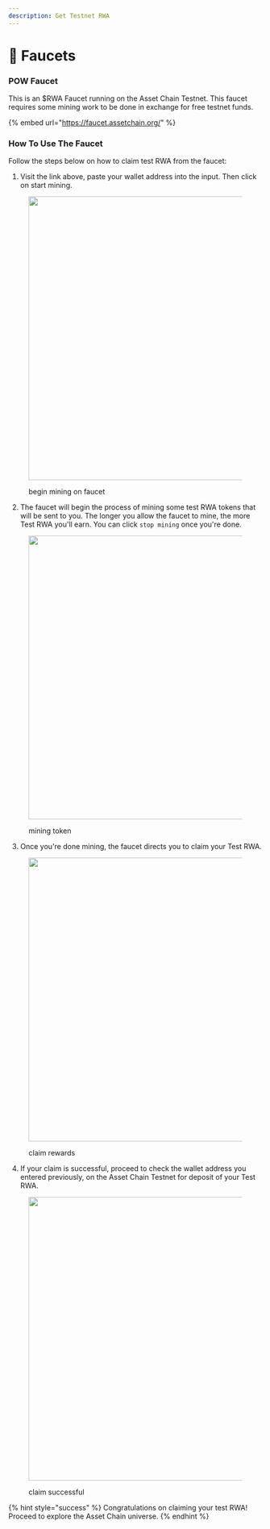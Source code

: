 ```yaml
---
description: Get Testnet RWA
---
```


# 🚰 Faucets

### POW Faucet <a href="#public-rpc-archival-node" id="public-rpc-archival-node"></a>

This is an $RWA Faucet running on the Asset Chain Testnet. This faucet requires some mining work to be done in exchange for free testnet funds.

{% embed url="https://faucet.assetchain.org/" %}



### How To Use The Faucet

Follow the steps below on how to claim test RWA from the faucet:

1. Visit the link above, paste your wallet address into the input. Then click on start mining.

<figure><img src="../.gitbook/assets/Screenshot 2024-05-21 at 10.48.58 AM.png" alt="" width="563"><figcaption><p>begin mining on faucet</p></figcaption></figure>

2. The faucet will begin the process of mining some test RWA tokens that will be sent to you. The longer you allow the faucet to mine, the more Test  RWA you'll earn. You can click `stop mining` once you're done.

<figure><img src="../.gitbook/assets/Screenshot 2024-05-21 at 10.49.24 AM.png" alt="" width="563"><figcaption><p>mining token</p></figcaption></figure>

3. Once you're done mining, the faucet directs you to claim your Test RWA.

<figure><img src="../.gitbook/assets/Screenshot 2024-05-21 at 10.50.54 AM.png" alt="" width="563"><figcaption><p>claim rewards</p></figcaption></figure>

4. If your claim is successful, proceed to check the wallet address you entered previously, on the Asset Chain Testnet for deposit of your Test RWA.

<figure><img src="../.gitbook/assets/Screenshot 2024-05-21 at 10.51.03 AM.png" alt="" width="563"><figcaption><p>claim successful</p></figcaption></figure>



{% hint style="success" %}
Congratulations on claiming your test RWA! \
Proceed to explore the Asset Chain universe.
{% endhint %}

